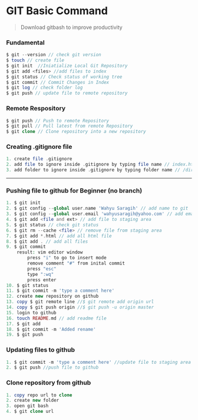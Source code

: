 # GIT Basic Command

> Download gitbash to improve productivity

### Fundamental
```php
$ git --version // check git version
$ touch // create file
$ git init  //Iniatialize Local Git Repository
$ git add <files> //add files to index
$ git status // Check status of working tree
$ git commit // Commit Changes in Index
$ git log // check folder log
$ git push // update file to remote repository
```

### Remote Respository
```php
$ git push // Push to remote Repository
$ git pull // Pull latest from remote Repository
$ git clone // Clone repository into a new repository
```

### Creating .gitignore file
```php
1. create file .gitignore
2. add file to ignore inside .gitignore by typing file name // index.html
3. add folder to ignore inside .gitignore by typing folder name // /dir2
```
___

### Pushing file to github for Beginner (no branch)
```php
1. $ git init
2. $ git config --global user.name 'Wahyu Saragih' // add name to git
3. $ git config --global user.email 'wahyusaragih@yahoo.com' // add email to git
4. $ git add <file and ext> // add file to staging area
5. $ git status // check git status
6. $ git rm --cache <file> // remove file from staging area
7. $ git add *.html // add all html file
8. $ git add . // add all files
9. $ git commit
    result: vim editor window
        press "i" to go to insert mode
        remove comment "#" from inital commit
        press "esc"
        type ":wq"
        press enter
10. $ git status
11. $ git commit -m 'type a comment here'
12. create new repository on github
13. copy $ git remote line //$ git remote add origin url
14. copy $ git push origin //$ git push -u origin master
15. login to github
16. touch README.md // add readme file
17. $ git add
18. $ git commit -m 'Added rename'
19. $ git push
```

### Updating files to github
```php
1. $ git commit -m 'type a comment here' //update file to staging area
2. $ git push //push file to github
```

### Clone repository from github
```php
1. copy repo url to clone
2. create new folder 
3. open git bash
4. $ git clone url
```